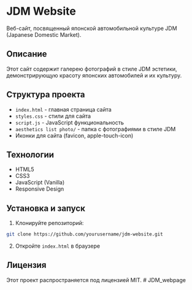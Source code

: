 # JDM Website

Веб-сайт, посвященный японской автомобильной культуре JDM (Japanese Domestic Market).

## Описание

Этот сайт содержит галерею фотографий в стиле JDM эстетики, демонстрирующую красоту японских автомобилей и их культуру.

## Структура проекта

- `index.html` - главная страница сайта
- `styles.css` - стили для сайта
- `script.js` - JavaScript функциональность
- `aesthetics list photo/` - папка с фотографиями в стиле JDM
- Иконки для сайта (favicon, apple-touch-icon)

## Технологии

- HTML5
- CSS3
- JavaScript (Vanilla)
- Responsive Design

## Установка и запуск

1. Клонируйте репозиторий:
```bash
git clone https://github.com/yourusername/jdm-website.git
```

2. Откройте `index.html` в браузере

## Лицензия

Этот проект распространяется под лицензией MIT.
#   J D M _ w e b p a g e 
 
 
